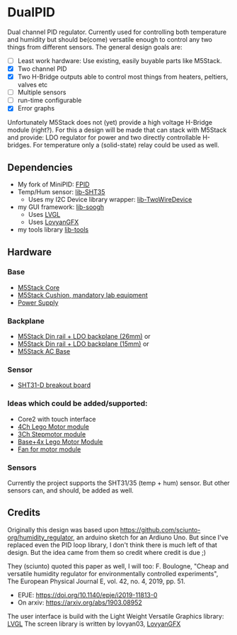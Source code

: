 # DualPID
Dual channel PID regulator. Currently used for controlling both temperature and humidity but should be(come) versatile enough to control any two things from different sensors. The general design goals are:
 * [ ] Least work hardware: Use existing, easily buyable parts like M5Stack.
 * [x] Two channel PID
 * [x] Two H-Bridge outputs able to control most things from heaters, peltiers, valves etc
 * [ ] Multiple sensors
 * [ ] run-time configurable
 * [x] Error graphs

Unfortunately M5Stack does not (yet) provide a high voltage H-Bridge module (right?). For this a design will be made that can stack with M5Stack and provide: LDO regulator for power and two directly controllable H-bridges. For temperature only a (solid-state) relay could be used as well.

## Dependencies
 * My fork of MiniPID: [FPID](https://github.com/knifter/FPID)
 * Temp/Hum sensor: [lib-SHT35](https://github.com/knifter/lib-SHT3x)
   * Uses my I2C Device library wrapper: [lib-TwoWireDevice](https://github.com/knifter/lib-TwoWireDevice)
 * my GUI framework: [lib-soogh](https://github.com/knifter/lib-soogh)
   * Uses [LVGL](https://github.com/lvgl)
   * Uses [LovyanGFX](https://github.com/lovyan03/LovyanGFX)
 * my tools library [lib-tools](https://github.com/knifter/lib-Tools)

## Hardware
### Base
 * [M5Stack Core](https://shop.m5stack.com/collections/m5-core/products/basic-core-iot-development-kit)
 * [M5Stack Cushion, mandatory lab equipment](https://shop.m5stack.com/collections/m5-accessory/products/m5stack-cushion)
 * [Power Supply](https://nl.farnell.com/xp-power/vel12us120-eu-ja/adaptor-ac-dc-12v-1a/dp/2524421)

### Backplane
 * [M5Stack Din rail + LDO backplane (26mm)](https://shop.m5stack.com/products/base-26proto-industrial-board-module) or
 * [M5Stack Din rail + LDO backplane (15mm)](https://shop.m5stack.com/products/base15-proto-industrial-board-module) or
 * [M5Stack AC Base](https://shop.m5stack.com/products/m5-ac-socket)

### Sensor
 * [SHT31-D breakout board](https://www.adafruit.com/product/2857)

### Ideas which could be added/supported:
 * Core2 with touch interface
 * [4Ch Lego Motor module](https://shop.m5stack.com/collections/m5-module/products/lego-module)
 * [3Ch Stepmotor module](https://shop.m5stack.com/products/stepmotor-module-with-mega328p-drv8825)
 * [Base+4x Lego Motor Module](https://shop.m5stack.com/products/basex)
 * [Fan for motor module](https://shop.m5stack.com/collections/m5-module/products/fan-module-for-stepmotor)

### Sensors
Currently the project supports the SHT31/35 (temp + hum) sensor. But other sensors can, and should, be added as well.

## Credits
Originally this design was based upon https://github.com/sciunto-org/humidity_regulator, an arduino sketch for an Ardiuno Uno. But since I've replaced even the PID loop library, I don't think there is much left of that design. But the idea came from them so credit where credit is due ;)

They (sciunto) quoted this paper as well, I will too:
F. Boulogne, "Cheap and versatile humidity regulator for environmentally controlled experiments", The European Physical Journal E, vol. 42, no. 4, 2019, pp. 51.
* EPJE: <https://doi.org/10.1140/epje/i2019-11813-0>
* On arxiv: <https://arxiv.org/abs/1903.08952>

The user interface is build with the Light Weight Versatile Graphics library: [LVGL](https://github.com/lvgl/lvgl)
The screen library is written by lovyan03, [LovyanGFX](https://github.com/lovyan03/LovyanGFX)
